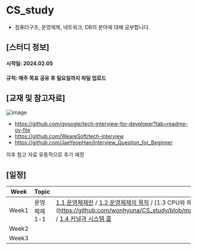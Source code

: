 # CS_study
- 컴퓨터구조, 운영체제, 네트워크, DB의 분야에 대해 공부합니다.

## [스터디 정보]
#### 시작일: 2024.02.05
#### 규칙: 매주 목표 공유 후 **일요일**까지 파일 업로드



## [교재 및 참고자료]
![image](https://github.com/wonhyuna/CS_study/assets/68580694/24548611-6855-416d-8a69-fe74400ae8e3)

- https://github.com/gyoogle/tech-interview-for-developer?tab=readme-ov-file
- https://github.com/WeareSoft/tech-interview
- https://github.com/JaeYeopHan/Interview_Question_for_Beginner

이후 참고 자료 유동적으로 추가 예정



## [일정]
|Week|Topic|Link|
|------|------|------|
|Week1|운영체제 1-1| [1.1 운영체제란](https://github.com/wonhyuna/CS_study/blob/main/%EC%9A%B4%EC%98%81%EC%B2%B4%EC%A0%9C/1.1%20%EC%9A%B4%EC%98%81%EC%B2%B4%EC%A0%9C%EB%9E%80.md) / [1.2 운영체제의 목적](https://github.com/wonhyuna/CS_study/blob/main/%EC%9A%B4%EC%98%81%EC%B2%B4%EC%A0%9C/1.2%20%EC%9A%B4%EC%98%81%EC%B2%B4%EC%A0%9C%EC%9D%98%20%EB%AA%A9%EC%A0%81.md) / [1.3 CPU와 메모리 구조](https://github.com/wonhyuna/CS_study/blob/main/%EC%9A%B4%EC%98%81%EC%B2%B4%EC%A0%9C/1.3%20CPU%EC%99%80%20%EB%A9%94%EB%AA%A8%EB%A6%AC%20%EA%B5%AC%EC%A1%B0.md / [1.4 커널과 시스템 콜](https://github.com/wonhyuna/CS_study/blob/main/%EC%9A%B4%EC%98%81%EC%B2%B4%EC%A0%9C/1.4%20%EC%BB%A4%EB%84%90%EA%B3%BC%20%EC%8B%9C%EC%8A%A4%ED%85%9C%20%EC%BD%9C.md)|
|Week2| | |
|Week3| | |
